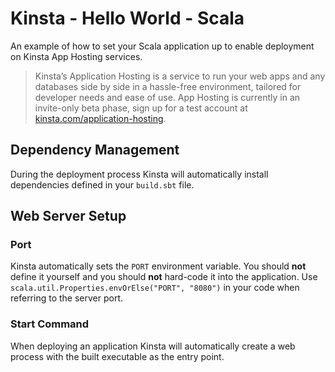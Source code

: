 # Kinsta - Hello World - Scala
An example of how to set your Scala application up to enable deployment on Kinsta App Hosting services.

> Kinsta’s Application Hosting is a service to run your web apps and any databases side by side in a hassle-free environment, tailored for developer needs and ease of use. App Hosting is currently in an invite-only beta phase, sign up for a test account at [kinsta.com/application-hosting](https://kinsta.com/application-hosting/).

## Dependency Management
During the deployment process Kinsta will automatically install dependencies defined in your `build.sbt` file.

## Web Server Setup

### Port
Kinsta automatically sets the `PORT` environment variable. You should **not** define it yourself and you should 
**not** hard-code it into the application. Use `scala.util.Properties.envOrElse("PORT", "8080")` in your code when referring to the server port. 

### Start Command
When deploying an application Kinsta will automatically create a web process with the built executable as the entry point.
